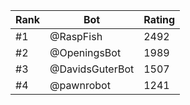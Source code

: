 Rank|Bot|Rating
---|---|---
#1|@RaspFish|2492
#2|@OpeningsBot|1989
#3|@DavidsGuterBot|1507
#4|@pawnrobot|1241
